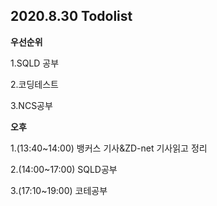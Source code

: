 ## 2020.8.30 Todolist



**우선순위**

1.SQLD 공부

2.코딩테스트

3.NCS공부



**오후**

1.(13:40~14:00) 뱅커스 기사&ZD-net 기사읽고 정리

2.(14:00~17:00) SQLD공부

3.(17:10~19:00) 코테공부